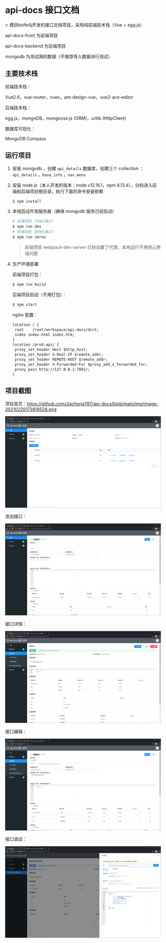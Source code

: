 # api-docs 接口文档

🔥 模仿knife4j开发的接口文档项目，采用纯前端技术栈（Vue + egg.js）

api-docs-front 为前端项目

api-docs-backend 为后端项目

mongodb 为测试用的数据（不推荐导入数据进行测试）



## 主要技术栈

前端技术栈：

Vue2.6，vue-router，vuex，ant-design-vue，vue2-ace-editor

后端技术栈：

egg.js，mongoDB，mongoose.js (ORM)，urllib (HttpClient)

数据库可视化：

MongoDB Compass



## 运行项目

1. 安装 mongodb ，创建 `api_details` 数据库，创建三个 collection ：`api_details` ，`base_info` ，`nav_menu` 

2. 安装 node.js（本人开发的版本：node v12.16.1，npm 6.13.4），分别进入前端和后端项目根目录，执行下面的命令安装依赖

   ```bash
   $ npm install
   ```

3. 本地启动开发服务器（确保 mongodb 服务已经启动）

   ```bash
   # 后端项目（7001端口）
   $ npm run dev
   # 前端项目（8066端口）
   $ npm run serve
   ```

   > 前端项目 webpack-dev-server 已经设置了代理，本地运行不用担心跨域问题

4. 生产环境部署

   前端项目打包：

   ```bash
   $ npm run build
   ```

   后端项目启动（不用打包）：

   ```bash
   $ npm start
   ```

   nginx 配置：

   ```
   location / {
   	root    /root/workspace/api-docs/dist;
   	index index.html index.htm;
   }
   location /prod-api/ {
   	proxy_set_header Host $http_host;
   	proxy_set_header X-Real-IP $remote_addr;
   	proxy_set_header REMOTE-HOST $remote_addr;
   	proxy_set_header X-Forwarded-For $proxy_add_x_forwarded_for;
   	proxy_pass http://127.0.0.1:7001/;
   }
   ```



## 项目截图

项目首页：https://github.com/Jiacheng787/api-docs/blob/main/img/image-20210220173819528.png

![image-20210220173819528](https://github.com/Jiacheng787/api-docs/blob/main/img/image-20210220173819528.png)

添加接口：

![image-20210220173906228](https://github.com/Jiacheng787/api-docs/blob/main/img/image-20210220173906228.png)

接口详情：

![image-20210220173946306](./img/image-20210220173946306.png)

接口编辑：

![image-20210220174009508](./img/image-20210220174009508.png)

接口调试：

![image-20210220174549402](./img/image-20210220174549402.png)
